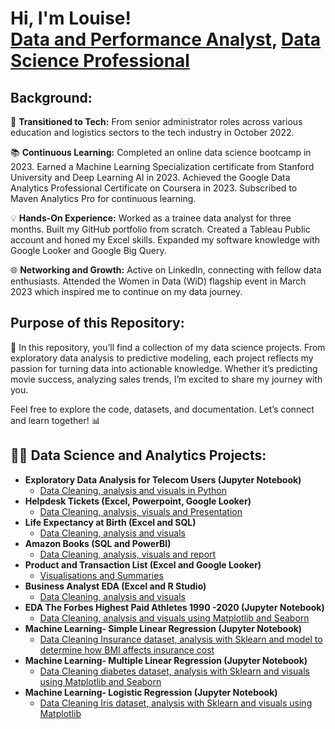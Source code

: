 <h1>Hi, I'm Louise! <br/><a href="https://github.com/louiserandall">Data and Performance Analyst</a>, <a href="https://www.linkedin.com/in/louise-marie-randall/">Data Science Professional</a>

## Background:

🌟 **Transitioned to Tech:**
From senior administrator roles across various education and logistics sectors to the tech industry in October 2022.

📚 **Continuous Learning:**
Completed an online data science bootcamp in 2023.
Earned a Machine Learning Specialization certificate from Stanford University and Deep Learning AI in 2023.
Achieved the Google Data Analytics Professional Certificate on Coursera in  2023. Subscribed to Maven Analytics Pro for continuous learning.

💡 **Hands-On Experience:**
Worked as a trainee data analyst for three months.
Built my GitHub portfolio from scratch.
Created a Tableau Public account and honed my Excel skills.
Expanded my software knowledge with Google Looker and Google Big Query.

🌐 **Networking and Growth:**
Active on LinkedIn, connecting with fellow data enthusiasts.
Attended the Women in Data (WiD) flagship event in March 2023 which inspired me to continue on my data journey.


## Purpose of this Repository:
🚀 In this repository, you’ll find a collection of my data science projects. From exploratory data analysis to predictive modeling, each project reflects my passion for turning data into actionable knowledge. Whether it’s predicting movie success, analyzing sales trends, I’m excited to share my journey with you.

Feel free to explore the code, datasets, and documentation. Let’s connect and learn together! 📊

<h2>👨‍💻 Data Science and Analytics Projects:</h2>

- <b>Exploratory Data Analysis for Telecom Users (Jupyter Notebook)</b>
  - [Data Cleaning, analysis and visuals in Python](https://github.com/louiserandall/Telecom-Users)
- <b>Helpdesk Tickets (Excel, Powerpoint, Google Looker)</b>
  - [Data Cleaning, analysis, visuals and Presentation](https://github.com/louiserandall/Helpdesk-Tickets) 
- <b>Life Expectancy at Birth (Excel and SQL)</b>
  - [Data Cleaning, analysis and visuals](https://github.com/louiserandall/Life-Expectancy-At-Birth)
- <b>Amazon Books (SQL and PowerBI)</b>
  - [Data Cleaning, analysis, visuals and report](https://github.com/louiserandall/Amazon-Books)
- <b>Product and Transaction List (Excel and Google Looker) </b>
  - [Visualisations and Summaries](https://github.com/louiserandall/Product-and-Transaction-List)
- <b>Business Analyst EDA (Excel and R Studio) </b>
  - [Data Cleaning, analysis and visuals](https://github.com/louiserandall/Business-Analyst)
- <b>EDA The Forbes Highest Paid Athletes 1990 -2020  (Jupyter Notebook) </b>
  - [Data Cleaning, analysis and visuals using Matplotlib and Seaborn](https://github.com/louiserandall/Capstone-4)
- <b>Machine Learning- Simple Linear Regression (Jupyter Notebook) </b>
  - [Data Cleaning Insurance dataset, analysis with Sklearn and model to determine how BMI affects insurance cost](https://github.com/louiserandall/ML-Simple-Linear-Regression) 
- <b>Machine Learning- Multiple Linear Regression (Jupyter Notebook) </b>
  - [Data Cleaning diabetes dataset, analysis with Sklearn and visuals using Matplotlib and Seaborn](https://github.com/louiserandall/ML-Multiple-Linear-Regression) 
- <b>Machine Learning- Logistic Regression (Jupyter Notebook) </b>
  - [Data Cleaning Iris dataset, analysis with Sklearn and visuals using Matplotlib](https://github.com/louiserandall/ML-Logistic-Regression) 
